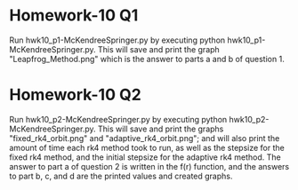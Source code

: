 # Homework-10 Q1
Run hwk10_p1-McKendreeSpringer.py by executing python hwk10_p1-McKendreeSpringer.py. This will save and print the graph "Leapfrog_Method.png" which is the answer to parts a and b of question 1.

# Homework-10 Q2
Run hwk10_p2-McKendreeSpringer.py by executing python hwk10_p2-McKendreeSpringer.py. This will save and print the graphs "fixed_rk4_orbit.png" and "adaptive_rk4_orbit.png"; and will also print the amount of time each rk4 method took to run, as well as the stepsize for the fixed rk4 method, and the initial stepsize for the adaptive rk4 method. The answer to part a of question 2 is written in the f(r) function, and the answers to part b, c, and d are the printed values and created graphs.
